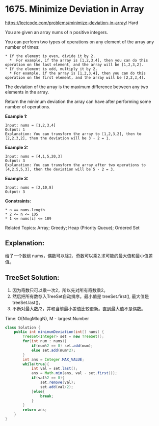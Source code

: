 # 1675. Minimize Deviation in Array
<https://leetcode.com/problems/minimize-deviation-in-array/>
Hard

You are given an array nums of n positive integers.

You can perform two types of operations on any element of the array any number of times:

    * If the element is even, divide it by 2.
      *  For example, if the array is [1,2,3,4], then you can do this operation on the last element, and the array will be [1,2,3,2].
    * If the element is odd, multiply it by 2.
      * For example, if the array is [1,2,3,4], then you can do this operation on the first element, and the array will be [2,2,3,4].

The deviation of the array is the maximum difference between any two elements in the array.

Return the minimum deviation the array can have after performing some number of operations.

 
**Example 1:**

    Input: nums = [1,2,3,4]
    Output: 1
    Explanation: You can transform the array to [1,2,3,2], then to [2,2,3,2], then the deviation will be 3 - 2 = 1.

**Example 2:**

    Input: nums = [4,1,5,20,3]
    Output: 3
    Explanation: You can transform the array after two operations to [4,2,5,5,3], then the deviation will be 5 - 2 = 3.

**Example 3:**

    Input: nums = [2,10,8]
    Output: 3
 

**Constraints:**

    * n == nums.length
    * 2 <= n <= 105
    * 1 <= nums[i] <= 109


Related Topics: Array; Greedy; Heap (Priority Queue); Ordered Set


## Explanation: 
给了一个数组 nums，偶数可以除2，奇数可以乘2.求可能的最大值和最小值差值。

## TreeSet Solution:
1. 因为奇数只可以乘一次2，所以先对所有奇数乘2。
2. 然后把所有数存入TreeSet自动排序。最小值是 treeSet.first(), 最大值是 treeSet.last()。
3. 不断对最大数/2，并和当前最小差值比较更新。直到最大值不是偶数。

Time: O(NlogMlogN), M - largest Number

```java
class Solution {
    public int minimumDeviation(int[] nums) {
        TreeSet<Integer> set = new TreeSet();
        for(int num : nums){
            if(num%2 == 0) set.add(num);
            else set.add(num*2);
        }
        int ans = Integer.MAX_VALUE;
        while(true){
            int val = set.last();
            ans = Math.min(ans, val - set.first());
            if(val%2 == 0){
                set.remove(val);
                set.add(val/2);
            }else{
                break;
            }
        }
        return ans;
    }
}
```